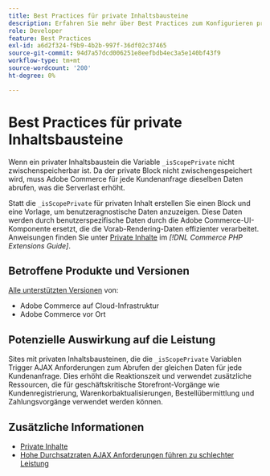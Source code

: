```yaml
---
title: Best Practices für private Inhaltsbausteine
description: Erfahren Sie mehr über Best Practices zum Konfigurieren privater Inhaltsbausteine zur Optimierung der Storefront-Leistung.
role: Developer
feature: Best Practices
exl-id: a6d2f324-f9b9-4b2b-997f-36df02c37465
source-git-commit: 94d7a57dcd006251e8eefbdb4ec3a5e140bf43f9
workflow-type: tm+mt
source-wordcount: '200'
ht-degree: 0%

---
```


# Best Practices für private Inhaltsbausteine

Wenn ein privater Inhaltsbaustein die Variable `_isScopePrivate` nicht zwischenspeicherbar ist. Da der private Block nicht zwischengespeichert wird, muss Adobe Commerce für jede Kundenanfrage dieselben Daten abrufen, was die Serverlast erhöht.

Statt die `_isScopePrivate` für privaten Inhalt erstellen Sie einen Block und eine Vorlage, um benutzeragnostische Daten anzuzeigen. Diese Daten werden durch benutzerspezifische Daten durch die Adobe Commerce-UI-Komponente ersetzt, die die Vorab-Rendering-Daten effizienter verarbeitet. Anweisungen finden Sie unter [Private Inhalte](https://developer.adobe.com/commerce/php/development/cache/page/private-content/) im _[!DNL Commerce PHP Extensions Guide]_.

## Betroffene Produkte und Versionen

[Alle unterstützten Versionen](../../../release/versions.md) von:

- Adobe Commerce auf Cloud-Infrastruktur
- Adobe Commerce vor Ort

## Potenzielle Auswirkung auf die Leistung

Sites mit privaten Inhaltsbausteinen, die die `_isScopePrivate` Variablen Trigger AJAX Anforderungen zum Abrufen der gleichen Daten für jede Kundenanfrage. Dies erhöht die Reaktionszeit und verwendet zusätzliche Ressourcen, die für geschäftskritische Storefront-Vorgänge wie Kundenregistrierung, Warenkorbaktualisierungen, Bestellübermittlung und Zahlungsvorgänge verwendet werden können.

## Zusätzliche Informationen

- [Private Inhalte](../../../performance/configuration.md#client-side-optimization-settings)
- [Hohe Durchsatzraten AJAX Anforderungen führen zu schlechter Leistung](https://experienceleague.adobe.com/docs/commerce-knowledge-base/kb/troubleshooting/miscellaneous/high-throughput-ajax-requests-cause-poor-performance.html)
